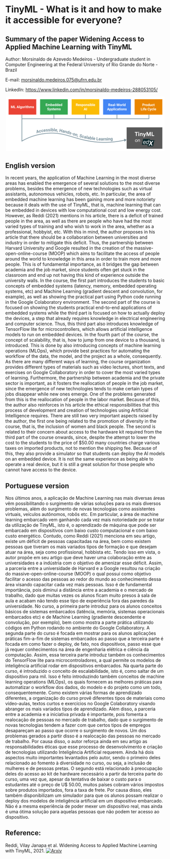 # TinyML - What is it and how to make it accessible for everyone?
## Summary of the paper Widening Access to Applied Machine Learning with TinyML

Author: Morsinaldo de Azevedo Medeiros - Undergraduate student in Computer Engineering at the Federal University of Rio Grande do Norte - Brazil

E-mail: morsinaldo.medeiros.075@ufrn.edu.br

LinkedIn: https://www.linkedin.com/in/morsinaldo-medeiros-288053105/ 

<center><img width="500" src="https://github.com/Morsinaldo/embedded_artificial_intelligence/blob/main/images/Reddi.png"></center>

## English version

In recent years, the application of Machine Learning in the most diverse areas has enabled the emergence of several solutions to the most diverse problems, besides the emergence of new technologies such as virtual assistants, autonomous vehicles, robots, etc. In particular, the area of embedded machine learning has been gaining more and more notoriety because it deals with the use of TinyML, that is, machine learning that can be embedded in devices with low computational cost and low energy cost. However, as Reddi (2021) mentions in his article, there is a deficit of trained people in the area, as well as there are people who have had the most varied types of training and who wish to work in the area, whether as a professional, hobbyist, etc. With this in mind, the author proposes in his article that there should be a collaboration between universities and industry in order to mitigate this deficit. Thus, the partnership between Harvard University and Google resulted in the creation of the massive-open-online-course (MOOP) which aims to facilitate the access of people around the world to knowledge in this area in order to train more and more people. This is of fundamental importance, as it bridges the gap between academia and the job market, since students often get stuck in the classroom and end up not having this kind of experience outside the university walls. In the course, the first part introduces the students to basic concepts of embedded systems (latency, memory, embedded operating systems, etc) and Machine Learning (gradient descent and convolution, for example), as well as showing the practical part using Python code running in the Google Colaboratory environment. The second part of the course is focused on showing the students practical end-to-end applications of embedded systems while the third part is focused on how to actually deploy the devices, a step that already requires knowledge in electrical engineering and computer science. Thus, this third part also introduces knowledge of TensorFlow lite for microcontrollers, which allows artificial intelligence models to run on embedded devices. In the fourth part of the course, the concept of scalability, that is, how to jump from one device to a thousand, is introduced. This is done by also introducing concepts of machine learning operations (MLOps), which provide best practices for automating the workflow of the data, the model, and the project as a whole, consequently. As there are many different ways of learning, the course organization provides different types of materials such as video lectures, short texts, and exercises on Google Collaboratory in order to cover the most varied types of learning. Furthermore, the partnership between academia and the private sector is important, as it fosters the reallocation of people in the job market, since the emergence of new technologies tends to make certain types of jobs disappear while new ones emerge. One of the problems generated from this is the reallocation of people in the labor market. Because of this, the author also reinforces in his article the ethical responsibilities that this process of development and creation of technologies using Artificial Intelligence requires. There are still two very important aspects raised by the author, the first one being related to the promotion of diversity in the course, that is, the inclusion of women and black people. The second is related to their concern about access to the hardware kit required from the third part of the course onwards, since, despite the attempt to lower the cost to the students to the price of $50.00 many countries charge various taxes on imported products, not to mention the shipping fee. Because of this, they also provide a simulator so that students can deploy the AI models on an embedded device. It is not the same experience as being able to operate a real device, but it is still a great solution for those people who cannot have access to the device.

## Portuguese version 

Nos últimos anos, a aplicação de Machine Learning nas mais diversas áreas vêm possibilitando o surgimento de várias soluções para os mais diversos problemas, além do surgimento de novas tecnologias como assistentes virtuais, veículos autônomos, robôs etc. Em particular, a área de machine learning embarcado vem ganhando cada vez mais notoriedade por se tratar da utilização de TinyML, isto é, o aprendizado de máquina que pode ser embarcado em dispositivos com baixo custo computacional e com baixo custo energético. Contudo, como Reddi (2021) menciona em seu artigo, existe um déficit de pessoas capacitadas na área, bem como existem pessoas que tiveram os mais variados tipos de formação e que desejam atuar na área, seja como profissional, hobbista etc. Tendo isso em vista, o autor propõe em seu artigo que deve haver uma colaboração entre as universidades e a indústria com o objetivo de amenizar esse déficit. Assim, a parceria entre a universidade de Harvard e a Google resultou na criação do massive-open-online-course (MOOP) o qual possui como objetivo facilitar o acesso das pessoas ao redor do mundo ao conhecimento dessa área visando capacitar cada vez mais pessoas. Isso é de fundamental importância, pois diminui a distância entre a academia e o mercado de trabalho, dado que muitas vezes os alunos ficam muito presos à sala de aula e acabam não tendo esse tipo de experiência fora das paredes da universidade. No curso, a primeira parte introduz para os alunos conceitos básicos de sistemas embarcados (latência, memória, sistemas operacionais embarcados etc) e de Machine Learning (gradiente descendente e convolução, por exemplo), bem como mostra a parte prática utilizando códigos em Python rodando no ambiente do Google Collaboratory. A segunda parte do curso é focada em mostrar para os alunos aplicações práticas fim-a-fim de sistemas embarcados ao passo que a terceira parte é focada em como fazer o deploy, de fato, nos dispositivos, passo esse que já requer conhecimentos na área de engenharia elétrica e ciência da computação. Assim, essa terceira parte introduz também os conhecimentos do TensorFlow lite para microcontroladores, a qual permite os modelos de inteligência artificial rodar em dispositivos embarcados. Na quarta parte do curso, é introduzido o conceito de escalabilidade, isto é, como saltar de um dispositivo para mil. Isso é feito introduzindo também conceitos de machine learning operations (MLOps), os quais fornecem as melhores práticas para automatizar o workflow dos dados, do modelo e do projeto como um todo, consequentemente. Como existem várias formas de aprendizado diferentes, a organização do curso provê diferentes tipos de materiais como vídeo-aulas, textos curtos e exercícios no Google Colaboratory visando abranger os mais variados tipos de aprendizado. Além disso, a parceria entre a academia e a iniciativa privada é importante, pois fomenta a realocação de pessoas no mercado de trabalho, dado que o surgimento de novas tecnologias tendem a fazer com que certos tipos de empregos desapareçam ao passo que ocorre o surgimento de novos. Um dos problemas gerados a partir disso é a realocação das pessoas no mercado de trabalho. Por causa disso, o autor reforça ainda em seu artigo as responsabilidades éticas que esse processo de desenvolvimento e criação de tecnologias utilizando Inteligência Artificial requerem. Ainda há dois aspectos muito importantes levantados pelo autor, sendo o primeiro deles relacionado ao fomento à diversidade no curso, ou seja, a inclusão de mulheres e de pessoas pretas. O segundo está relacionado à preocupação deles do acesso ao kit de hardware necessário a partir da terceira parte do curso, uma vez que, apesar da tentativa de baixar o custo para o estudantes até o preço de U$ 50.00, muitos países cobram vários impostos sobre produtos importados, fora a taxa de frete. Por causa disso, eles também disponibilizam um simulador para que os alunos possam realizar o deploy dos modelos de inteligência artificial em um dispositivo embarcado. Não é a mesma experiência de poder mexer um dispositivo real, mas ainda é uma ótima solução para aquelas pessoas que não podem ter acesso ao dispositivo.

## Reference:

Reddi, Vilay Janapa et al. Widening Access to Applied Machine Learning with TinyML, 2021. [![Arxiv](https://img.shields.io/badge/paper-arxiv-red)](https://arxiv.org/pdf/2106.04008.pdf)
